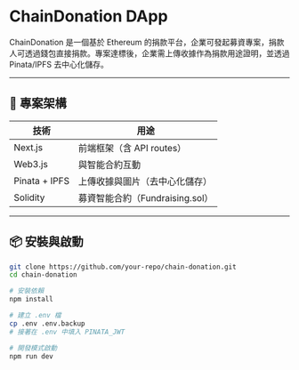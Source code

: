 # ChainDonation DApp

ChainDonation 是一個基於 Ethereum 的捐款平台，企業可發起募資專案，捐款人可透過錢包直接捐款。專案達標後，企業需上傳收據作為捐款用途證明，並透過 Pinata/IPFS 去中心化儲存。

---

## 🚀 專案架構

| 技術         | 用途                         |
|--------------|------------------------------|
| Next.js      | 前端框架（含 API routes）    |
| Web3.js      | 與智能合約互動               |
| Pinata + IPFS| 上傳收據與圖片（去中心化儲存） |
| Solidity     | 募資智能合約（Fundraising.sol） |

---

## 📦 安裝與啟動

```bash
git clone https://github.com/your-repo/chain-donation.git
cd chain-donation

# 安裝依賴
npm install

# 建立 .env 檔
cp .env .env.backup
# 接著在 .env 中填入 PINATA_JWT

# 開發模式啟動
npm run dev

